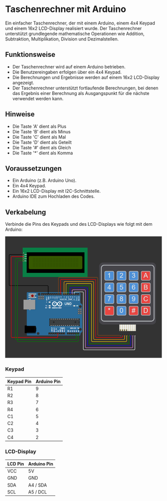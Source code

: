 # Taschenrechner mit Arduino

Ein einfacher Taschenrechner, der mit einem Arduino, einem 4x4 Keypad und einem 16x2 LCD-Display realisiert wurde. 
Der Taschenrechner unterstützt grundlegende mathematische Operationen wie Addition, Subtraktion, Multiplikation, Division und Dezimalstellen.

## Funktionsweise

- Der Taschenrechner wird auf einem Arduino betrieben.
- Die Benutzereingaben erfolgen über ein 4x4 Keypad.
- Die Berechnungen und Ergebnisse werden auf einem 16x2 LCD-Display angezeigt.
- Der Taschenrechner unterstützt fortlaufende Berechnungen, bei denen das Ergebnis einer Berechnung als Ausgangspunkt für die nächste verwendet werden kann.

## Hinweise

- Die Taste 'A' dient als Plus
- Die Taste 'B' dient als Minus
- Die Taste 'C' dient als Mal
- Die Taste 'D' dient als Geteilt
- Die Taste '#' dient als Gleich
- Die Taste '*' dient als Komma

## Voraussetzungen

- Ein Arduino (z.B. Arduino Uno).
- Ein 4x4 Keypad.
- Ein 16x2 LCD-Display mit I2C-Schnittstelle.
- Arduino IDE zum Hochladen des Codes.

## Verkabelung

Verbinde die Pins des Keypads und des LCD-Displays wie folgt mit dem Arduino:

![Alt text](https://github.com/hexnumber/ArduinoCalculator/blob/main/Image.png)

### Keypad
| Keypad Pin | Arduino Pin |
|------------|--------------|
| R1         | 9            |
| R2         | 8            |
| R3         | 7            |
| R4         | 6            |
| C1         | 5            |
| C2         | 4            |
| C3         | 3            |
| C4         | 2            |

### LCD-Display
| LCD Pin    | Arduino Pin |
|------------|--------------|
| VCC        | 5V           |
| GND        | GND          |
| SDA        | A4   / SDA        |
| SCL        | A5   / DCL        |
